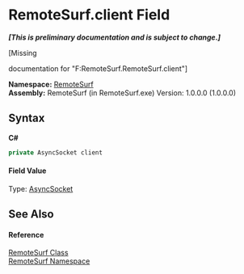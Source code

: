 # RemoteSurf.client Field
 _**\[This is preliminary documentation and is subject to change.\]**_

\[Missing <summary> documentation for "F:RemoteSurf.RemoteSurf.client"\]

**Namespace:**&nbsp;<a href="N_RemoteSurf">RemoteSurf</a><br />**Assembly:**&nbsp;RemoteSurf (in RemoteSurf.exe) Version: 1.0.0.0 (1.0.0.0)

## Syntax

**C#**<br />
``` C#
private AsyncSocket client
```


#### Field Value
Type: <a href="T_RemoteSurf_AsyncSocket">AsyncSocket</a>

## See Also


#### Reference
<a href="T_RemoteSurf_RemoteSurf">RemoteSurf Class</a><br /><a href="N_RemoteSurf">RemoteSurf Namespace</a><br />